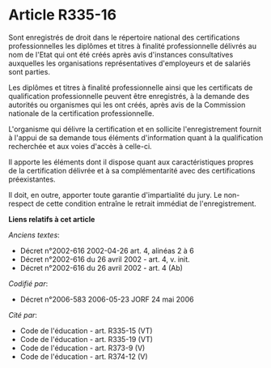 # Article R335-16

Sont enregistrés de droit dans le répertoire national des certifications professionnelles les diplômes et titres à finalité
professionnelle délivrés au nom de l'Etat qui ont été créés après avis d'instances consultatives auxquelles les organisations
représentatives d'employeurs et de salariés sont parties.

Les diplômes et titres à finalité professionnelle ainsi que les certificats de qualification professionnelle peuvent être
enregistrés, à la demande des autorités ou organismes qui les ont créés, après avis de la Commission nationale de la
certification professionnelle.

L'organisme qui délivre la certification et en sollicite l'enregistrement fournit à l'appui de sa demande tous éléments
d'information quant à la qualification recherchée et aux voies d'accès à celle-ci.

Il apporte les éléments dont il dispose quant aux caractéristiques propres de la certification délivrée et à sa
complémentarité avec des certifications préexistantes.

Il doit, en outre, apporter toute garantie d'impartialité du jury. Le non-respect de cette condition entraîne le retrait
immédiat de l'enregistrement.

**Liens relatifs à cet article**

_Anciens textes_:

  - Décret n°2002-616 2002-04-26 art. 4, alinéas 2 à 6
  - Décret n°2002-616 du 26 avril 2002 - art. 4, v. init.
  - Décret n°2002-616 du 26 avril 2002 - art. 4 (Ab)

_Codifié par_:

  - Décret n°2006-583 2006-05-23 JORF 24 mai 2006

_Cité par_:

  - Code de l'éducation - art. R335-15 (VT)
  - Code de l'éducation - art. R335-19 (VT)
  - Code de l'éducation - art. R373-9 (V)
  - Code de l'éducation - art. R374-12 (V)
